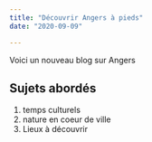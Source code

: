 ```yaml
---
title: "Découvrir Angers à pieds"
date: "2020-09-09"

---
```


Voici un nouveau blog sur Angers

## Sujets abordés

1. temps culturels
2. nature en coeur de ville
3. Lieux à découvrir